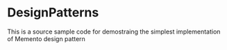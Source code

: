 # DesignPatterns
This is a source sample code for demostraing the simplest implementation of Memento design pattern
